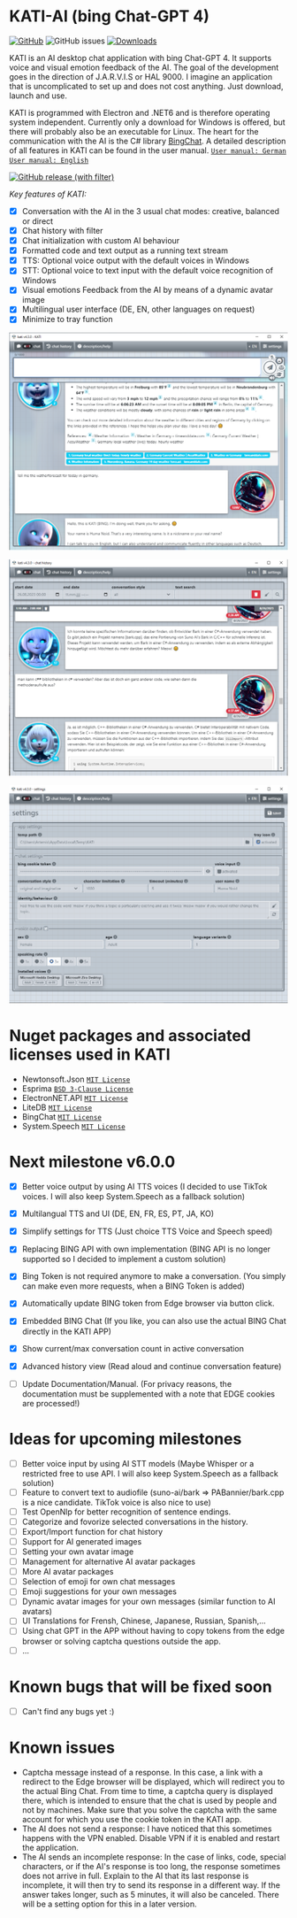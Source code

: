 # KATI-AI (bing Chat-GPT 4)
[![GitHub](https://img.shields.io/github/license/hswlab/kati)](https://github.com/hswlab/kati/blob/main/LICENSE) 
![GitHub issues](https://img.shields.io/github/issues/hswlab/kati)
[![Downloads](https://img.shields.io/github/v/release/hswlab/kati)](https://github.com/hswlab/kati/releases/latest) 
<!--
https://www.rarst.net/code/link-latest-github-release-binary
![GitHub commit activity (branch)](https://img.shields.io/github/commit-activity/w/hswlab/kati)
[![Downloads](https://img.shields.io/github/downloads/hswlab/kati/total)](https://github.com/hswlab/kati/releases/latest) 

<img src="https://img.shields.io/badge/dynamic/json.svg?label=download&url=https://api.github.com/repos/hswlab/kati/releases/latest&query=$.assets[0].name&style=for-the-badge" alt="download partial file" loading="lazy"> 
-->

KATI is an AI desktop chat application with bing Chat-GPT 4. It supports voice and visual emotion feedback of the AI. The goal of the development goes in the direction of J.A.R.V.I.S or HAL 9000. I imagine an application that is uncomplicated to set up and does not cost anything. Just download, launch and use. 

KATI is programmed with Electron and .NET6 and is therefore operating system independent. Currently only a download for Windows is offered, but there will probably also be an executable for Linux. The heart for the communication with the AI is the C# library [BingChat](https://github.com/bsdayo/BingChat). A detailed description of all features in KATI can be found in the user manual.
<a href="https://github.com/hswlab/KATI/blob/main/about-de.pdf">`User manual: German`</a> <a href="https://github.com/hswlab/KATI/blob/main/about-en.pdf">`User manual: English`</a>


[![GitHub release (with filter)](https://img.shields.io/github/downloads/hswlab/kati/total?style=for-the-badge&logo=ChatBot&label=download%20KATI
)](https://github.com/hswlab/kati/releases/latest)


*Key features of KATI:*
- [X] Conversation with the AI in the 3 usual chat modes: creative, balanced or direct
- [X] Chat history with filter
- [X] Chat initialization with custom AI behaviour
- [X] Formatted code and text output as a running text stream
- [X] TTS: Optional voice output with the default voices in Windows
- [X] STT: Optional voice to text input with the default voice recognition of Windows
- [X] Visual emotions Feedback from the AI by means of a dynamic avatar image
- [X] Multilingual user interface (DE, EN, other languages on request)
- [X] Minimize to tray function

![preview](https://github.com/hswlab/kati/blob/main/Screenshot.png)

![preview2](https://github.com/hswlab/kati/blob/main/Screenshot2.png)

![preview3](https://github.com/hswlab/kati/blob/main/Screenshot3.png)

# Nuget packages and associated licenses used in KATI
- Newtonsoft.Json <a href="https://licenses.nuget.org/MIT">`MIT License`</a>
- Esprima <a href="https://licenses.nuget.org/BSD-3-Clause">`BSD 3-Clause License`</a>
- ElectronNET.API <a href="https://licenses.nuget.org/MIT">`MIT License`</a>
- LiteDB <a href="https://www.nuget.org/packages/LiteDB/5.0.16/license">`MIT License`</a>
- BingChat <a href="https://github.com/bsdayo/BingChat/blob/main/LICENSE">`MIT License`</a>
- System.Speech  <a href="https://licenses.nuget.org/MIT">`MIT License`</a>


# Next milestone v6.0.0
- [X] Better voice output by using AI TTS voices (I decided to use TikTok voices. I will also keep System.Speech as a fallback solution)
- [X] Multilangual TTS and UI (DE, EN, FR, ES, PT, JA, KO)
- [X] Simplify settings for TTS (Just choice TTS Voice and Speech speed)
- [X] Replacing BING API with own implementation (BING API is no longer supported so I decided to implement a custom solution)
- [X] Bing Token is not required anymore to make a conversation. (You simply can make even more requests, when a BING Token is added)
- [X] Automatically update BING token from Edge browser via button click.
- [X] Embedded BING Chat (If you like, you can also use the actual BING Chat directly in the KATI APP)
- [X] Show current/max conversation count in active conversation
- [X] Advanced history view (Read aloud and continue conversation feature)
- [ ] Update Documentation/Manual. (For privacy reasons, the documentation must be supplemented with a note that EDGE cookies are processed!)
 

# Ideas for upcoming milestones
- [ ] Better voice input by using AI STT models (Maybe Whisper or a restricted free to use API. I will also keep System.Speech as a fallback solution)
- [ ] Feature to convert text to audiofile (suno-ai/bark => PABannier/bark.cpp is a nice candidate. TikTok voice is also nice to use)
- [ ] Test OpenNlp for better recognition of sentence endings.
- [ ] Categorize and fovorize selected conversations in the history.
- [ ] Export/Import function for chat history
- [ ] Support for AI generated images
- [ ] Setting your own avatar image
- [ ] Management for alternative AI avatar packages
- [ ] More AI avatar packages
- [ ] Selection of emoji for own chat messages
- [ ] Emoji suggestions for your own messages
- [ ] Dynamic avatar images for your own messages (similar function to AI avatars)
- [ ] UI Translations for Frensh, Chinese, Japanese, Russian, Spanish,...
- [ ] Using chat GPT in the APP without having to copy tokens from the edge browser or solving captcha questions outside the app.
- [ ] ...

# Known bugs that will be fixed soon
- [ ] Can't find any bugs yet :)

# Known issues
- Captcha message instead of a response. In this case, a link with a redirect to the Edge browser will be displayed, which will redirect you to the actual Bing Chat. From time to time, a captcha query is displayed there, which is intended to ensure that the chat is used by people and not by machines. Make sure that you solve the captcha with the same account for which you use the cookie token in the KATI app.
- The AI does not send a response: I have noticed that this sometimes happens with the VPN enabled. Disable VPN if it is enabled and restart the application.
- The AI sends an incomplete response: In the case of links, code, special characters, or if the AI's response is too long, the response sometimes does not arrive in full. Explain to the AI that its last response is incomplete, it will then try to send its response in a different way. If the answer takes longer, such as 5 minutes, it will also be canceled. There will be a setting option for this in a later version.

